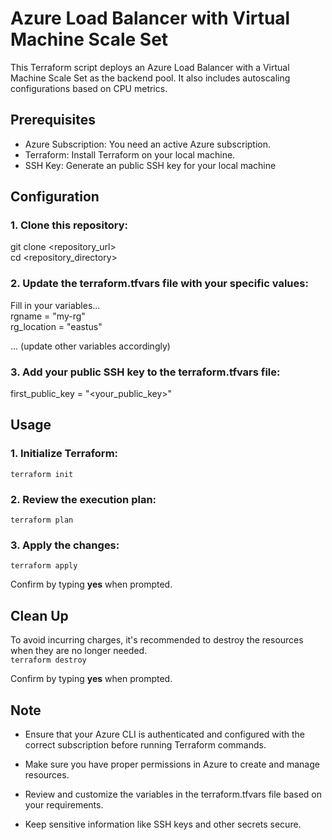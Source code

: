 # Azure Load Balancer with Virtual Machine Scale Set

This Terraform script deploys an Azure Load Balancer with a Virtual Machine Scale Set as the backend pool. It also includes autoscaling configurations based on CPU metrics.

## Prerequisites
- Azure Subscription: You need an active Azure subscription.
- Terraform: Install Terraform on your local machine.
- SSH Key: Generate an public SSH key for your local machine

## Configuration
### 1. Clone this repository:
git clone <repository_url><br>
cd <repository_directory>
### 2. Update the terraform.tfvars file with your specific values:
Fill in your variables...<br>
rgname = "my-rg"         <br>
rg_location = "eastus"   <br>  

... (update other variables accordingly)
### 3. Add your public SSH key to the terraform.tfvars file:
first_public_key = "<your_public_key>"

## Usage
### 1. Initialize Terraform:
`terraform init`
### 2. Review the execution plan:
`terraform plan`
### 3. Apply the changes:
`terraform apply`

Confirm by typing **yes** when prompted.

## Clean Up
To avoid incurring charges, it's recommended to destroy the resources when they are no longer needed.<br>
`terraform destroy`

Confirm by typing **yes** when prompted.

## Note
- Ensure that your Azure CLI is authenticated and configured with the correct subscription before running Terraform commands.

- Make sure you have proper permissions in Azure to create and manage resources.

- Review and customize the variables in the terraform.tfvars file based on your requirements.

- Keep sensitive information like SSH keys and other secrets secure.

